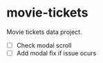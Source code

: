 # movie-tickets
Movie tickets data project.

- [ ] Check modal scroll
- [ ] Add modal fix if issue ocurs
